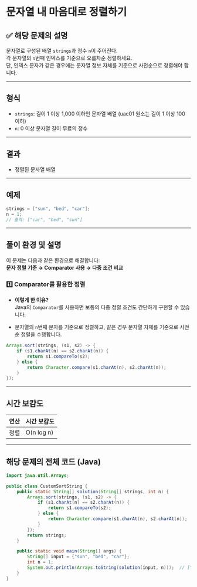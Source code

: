 # 문자열 내 마음대로 정렬하기

## ✅ 해당 문제의 설명

문자열로 구성된 배열 `strings`과 정수 `n`이 주어진다.  
각 문자열의 `n`번째 인덱스를 기준으로 오름차순 정렬하세요.  
단, 인덱스 문자가 같은 경우에는 문자열 정보 자체를 기준으로 사전순으로 정렬해야 합니다.

---

## 형식

- `strings`: 길이 1 이상 1,000 이하인 문자열 배열 (uac01 원소는 길이 1 이상 100 이하)  
- `n`: 0 이상 문자열 길이 무료의 정수

---

## 결과

- 정렬된 문자열 배열

---

## 예제

```java
strings = ["sun", "bed", "car"];
n = 1;
// 출력: ["car", "bed", "sun"]
```

---

## 풀이 환경 및 설명

이 문제는 다음과 같은 환경으로 해결합니다:  
**문자 정렬 기준 → Comparator 사용 → 다중 조건 비교**

### 1️⃣ Comparator를 활용한 정렬

- **이렇게 한 이유?**  
  Java의 `Comparator`를 사용하면 보통의 다중 정렬 조건도 간단하게 구현할 수 있습니다.

- 문자열의 `n`번째 문자를 기준으로 정렬하고, 같은 경우 문자열 자체를 기준으로 사전순 정렬을 수행합니다.

```java
Arrays.sort(strings, (s1, s2) -> {
    if (s1.charAt(n) == s2.charAt(n)) {
        return s1.compareTo(s2);
    } else {
        return Character.compare(s1.charAt(n), s2.charAt(n));
    }
});
```

---

## 시간 보캼도

| 연산 | 시간 보캼도 |
|------|-------------|
| 정렬 | O(n log n) |


---

## 해당 문제의 전체 코드 (Java)

```java
import java.util.Arrays;

public class CustomSortString {
    public static String[] solution(String[] strings, int n) {
        Arrays.sort(strings, (s1, s2) -> {
            if (s1.charAt(n) == s2.charAt(n)) {
                return s1.compareTo(s2);
            } else {
                return Character.compare(s1.charAt(n), s2.charAt(n));
            }
        });
        return strings;
    }

    public static void main(String[] args) {
        String[] input = {"sun", "bed", "car"};
        int n = 1;
        System.out.println(Arrays.toString(solution(input, n)));  // ["car", "bed", "sun"]
    }
}
```